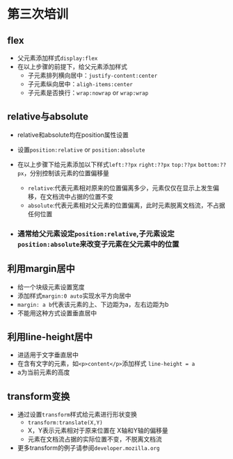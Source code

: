 # 第三次培训

## flex

- 父元素添加样式`display:flex`
- 在以上步骤的前提下，给父元素添加样式
  - 子元素排列横向居中：`justify-content:center`
  - 子元素纵向居中：`aligh-items:center`
  - 子元素是否换行：`wrap:nowrap` or `wrap:wrap`

## relative与absolute

- relative和absolute均在position属性设置

- 设置`position:relative` or `position:absolute`

- 在以上步骤下给元素添加以下样式`left:??px` `right:??px` `top:??px` `bottom:??px`，分别控制该元素的位置偏移量

  - `relative`:代表元素相对原来的位置偏离多少，元素仅仅在显示上发生偏移，在文档流中占据的位置不变
  - `absolute`:代表元素相对父元素的位置偏离，此时元素脱离文档流，不占据任何位置

- ### 通常给父元素设定`position:relative`,子元素设定`position:absolute`来改变子元素在父元素中的位置

## 利用margin居中

- 给一个块级元素设置宽度
- 添加样式`margin:0 auto`实现水平方向居中
- `margin: a b`代表该元素的上、下边距为a，左右边距为b
- 不能用这种方式设置垂直居中

## 利用line-height居中

- 进适用于文字垂直居中
- 在含有文字的元素，如`<p>content</p>`添加样式 `line-height = a`
- a为当前元素的高度

## transform变换

- 通过设置`transform`样式给元素进行形状变换
  - `transform:translate(X,Y)`
  - X，Y表示元素相对于原来位置在 X轴和Y轴的偏移量
  - 元素在文档流占据的实际位置不变，不脱离文档流
- 更多transform的例子请参阅`developer.mozilla.org`



